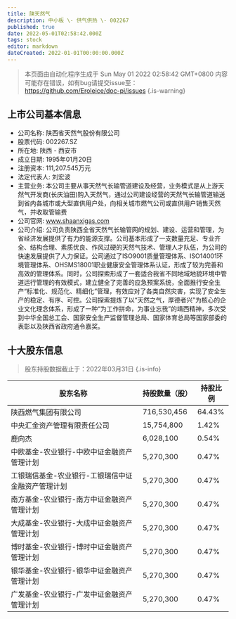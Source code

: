```yaml
---
title: 陕天然气
description: 中小板 \- 供气供热 \- 002267
published: true
date: 2022-05-01T02:58:42.000Z
tags: stock
editor: markdown
dateCreated: 2022-01-01T00:00:00.000Z
---
```


> 本页面由自动化程序生成于 Sun May 01 2022 02:58:42 GMT+0800
> 内容可能存在错误，如有bug请提交issue至：https://github.com/Eroleice/doc-pi/issues
{.is-warning}

## 上市公司基本信息
- 公司名称: 陕西省天然气股份有限公司
- 股票代码: 002267.SZ
- 所在地: 陕西 - 西安市
- 成立日期: 1995年01月20日
- 注册资本: 111,207.545万元
- 法定代表人: 刘宏波
- 主营业务: 本公司主要从事天然气长输管道建设及经营，业务模式是从上游天然气开发商(长庆油田)购入天然气，通过公司建设经营的天然气长输管道输送到省内各城市或大型直供用户处，向相关城市燃气公司或直供用户销售天然气，并收取管输费
- 公司官网: www.shaanxigas.com
- 公司介绍: 公司负责陕西全省天然气长输管网的规划、建设、运营和管理，为省经济发展提供了有力的能源支撑。公司基本形成了一支数量充足、专业齐全、结构合理、素质优良、作风过硬的天然气技术、管理人才队伍，为公司的快速发展提供了人力保证。公司通过了ISO9001质量管理体系、ISO14001环境管理体系、OHSMS18001职业健康安全管理体系认证，形成了较为完善和高效的管理体系。同时，公司探索形成了一套适合我省不同地域地貌环境中管道运行管理的有效模式，建立健全了完善的应急预案系统，全面推行安全生产“标准化、规范化、精细化”管理，有效应对了各类自然灾害，实现了安全生产的稳定、有序、可控。公司探索提炼了以“天然之气，厚德者兴”为核心的企业文化理念体系，形成了一种“为工作拼命，为事业忘我”的靖西精神，多次受到中华全国总工会、国家安全生产监督管理总局、国家体育总局等国家部委的表彰以及陕西省政府通令嘉奖。


## 十大股东信息
> 股东持股数据截止于：2022年03月31日
{.is-info}

| 股东名称 | 持股数量（股） | 持股比例 |
| --- | --- | --- |
| 陕西燃气集团有限公司 | 716,530,456 | 64.43% |
| 中央汇金资产管理有限责任公司 | 15,754,800 | 1.42% |
| 鹿向杰 | 6,028,100 | 0.54% |
| 中欧基金-农业银行-中欧中证金融资产管理计划 | 5,270,300 | 0.47% |
| 工银瑞信基金-农业银行-工银瑞信中证金融资产管理计划 | 5,270,300 | 0.47% |
| 南方基金-农业银行-南方中证金融资产管理计划 | 5,270,300 | 0.47% |
| 大成基金-农业银行-大成中证金融资产管理计划 | 5,270,300 | 0.47% |
| 博时基金-农业银行-博时中证金融资产管理计划 | 5,270,300 | 0.47% |
| 银华基金-农业银行-银华中证金融资产管理计划 | 5,270,300 | 0.47% |
| 广发基金-农业银行-广发中证金融资产管理计划 | 5,270,300 | 0.47% |




